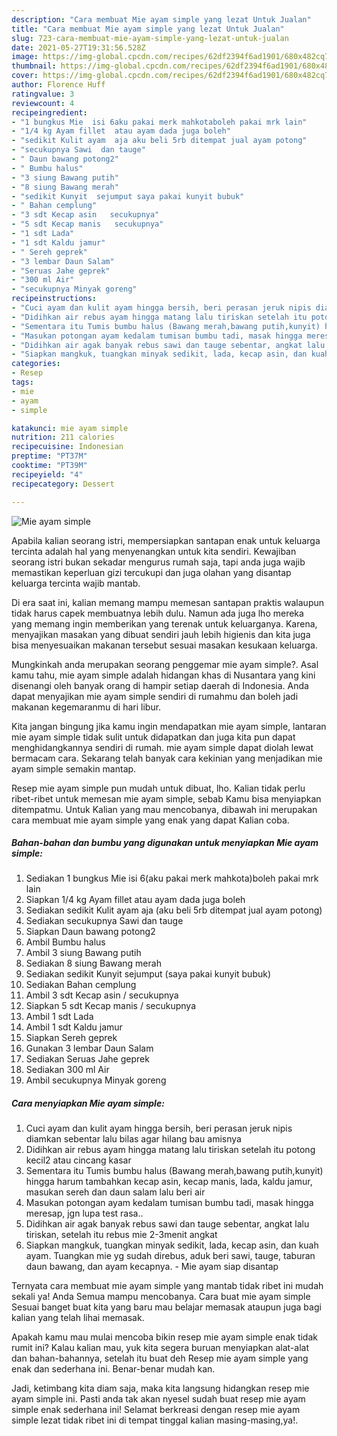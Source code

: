 ```yaml
---
description: "Cara membuat Mie ayam simple yang lezat Untuk Jualan"
title: "Cara membuat Mie ayam simple yang lezat Untuk Jualan"
slug: 723-cara-membuat-mie-ayam-simple-yang-lezat-untuk-jualan
date: 2021-05-27T19:31:56.528Z
image: https://img-global.cpcdn.com/recipes/62df2394f6ad1901/680x482cq70/mie-ayam-simple-foto-resep-utama.jpg
thumbnail: https://img-global.cpcdn.com/recipes/62df2394f6ad1901/680x482cq70/mie-ayam-simple-foto-resep-utama.jpg
cover: https://img-global.cpcdn.com/recipes/62df2394f6ad1901/680x482cq70/mie-ayam-simple-foto-resep-utama.jpg
author: Florence Huff
ratingvalue: 3
reviewcount: 4
recipeingredient:
- "1 bungkus Mie  isi 6aku pakai merk mahkotaboleh pakai mrk lain"
- "1/4 kg Ayam fillet  atau ayam dada juga boleh"
- "sedikit Kulit ayam  aja aku beli 5rb ditempat jual ayam potong"
- "secukupnya Sawi  dan tauge"
- " Daun bawang potong2"
- " Bumbu halus"
- "3 siung Bawang putih"
- "8 siung Bawang merah"
- "sedikit Kunyit  sejumput saya pakai kunyit bubuk"
- " Bahan cemplung"
- "3 sdt Kecap asin   secukupnya"
- "5 sdt Kecap manis   secukupnya"
- "1 sdt Lada"
- "1 sdt Kaldu jamur"
- " Sereh geprek"
- "3 lembar Daun Salam"
- "Seruas Jahe geprek"
- "300 ml Air"
- "secukupnya Minyak goreng"
recipeinstructions:
- "Cuci ayam dan kulit ayam hingga bersih, beri perasan jeruk nipis diamkan sebentar lalu bilas agar hilang bau amisnya"
- "Didihkan air rebus ayam hingga matang lalu tiriskan setelah itu potong kecil2 atau cincang kasar"
- "Sementara itu Tumis bumbu halus (Bawang merah,bawang putih,kunyit) hingga harum tambahkan kecap asin, kecap manis, lada, kaldu jamur, masukan sereh dan daun salam lalu beri air"
- "Masukan potongan ayam kedalam tumisan bumbu tadi, masak hingga meresap, jgn lupa test rasa.."
- "Didihkan air agak banyak rebus sawi dan tauge sebentar, angkat lalu tiriskan, setelah itu rebus mie 2-3menit angkat"
- "Siapkan mangkuk, tuangkan minyak sedikit, lada, kecap asin, dan kuah ayam. Tuangkan mie yg sudah direbus, aduk beri sawi, tauge, taburan daun bawang, dan ayam kecapnya.  Mie ayam siap disantap"
categories:
- Resep
tags:
- mie
- ayam
- simple

katakunci: mie ayam simple 
nutrition: 211 calories
recipecuisine: Indonesian
preptime: "PT37M"
cooktime: "PT39M"
recipeyield: "4"
recipecategory: Dessert

---
```



![Mie ayam simple](https://img-global.cpcdn.com/recipes/62df2394f6ad1901/680x482cq70/mie-ayam-simple-foto-resep-utama.jpg)

Apabila kalian seorang istri, mempersiapkan santapan enak untuk keluarga tercinta adalah hal yang menyenangkan untuk kita sendiri. Kewajiban seorang istri bukan sekadar mengurus rumah saja, tapi anda juga wajib memastikan keperluan gizi tercukupi dan juga olahan yang disantap keluarga tercinta wajib mantab.

Di era  saat ini, kalian memang mampu memesan santapan praktis walaupun tidak harus capek membuatnya lebih dulu. Namun ada juga lho mereka yang memang ingin memberikan yang terenak untuk keluarganya. Karena, menyajikan masakan yang dibuat sendiri jauh lebih higienis dan kita juga bisa menyesuaikan makanan tersebut sesuai masakan kesukaan keluarga. 



Mungkinkah anda merupakan seorang penggemar mie ayam simple?. Asal kamu tahu, mie ayam simple adalah hidangan khas di Nusantara yang kini disenangi oleh banyak orang di hampir setiap daerah di Indonesia. Anda dapat menyajikan mie ayam simple sendiri di rumahmu dan boleh jadi makanan kegemaranmu di hari libur.

Kita jangan bingung jika kamu ingin mendapatkan mie ayam simple, lantaran mie ayam simple tidak sulit untuk didapatkan dan juga kita pun dapat menghidangkannya sendiri di rumah. mie ayam simple dapat diolah lewat bermacam cara. Sekarang telah banyak cara kekinian yang menjadikan mie ayam simple semakin mantap.

Resep mie ayam simple pun mudah untuk dibuat, lho. Kalian tidak perlu ribet-ribet untuk memesan mie ayam simple, sebab Kamu bisa menyiapkan ditempatmu. Untuk Kalian yang mau mencobanya, dibawah ini merupakan cara membuat mie ayam simple yang enak yang dapat Kalian coba.

<!--inarticleads1-->

##### Bahan-bahan dan bumbu yang digunakan untuk menyiapkan Mie ayam simple:

1. Sediakan 1 bungkus Mie  isi 6(aku pakai merk mahkota)boleh pakai mrk lain
1. Siapkan 1/4 kg Ayam fillet  atau ayam dada juga boleh
1. Sediakan sedikit Kulit ayam  aja (aku beli 5rb ditempat jual ayam potong)
1. Sediakan secukupnya Sawi  dan tauge
1. Siapkan  Daun bawang potong2
1. Ambil  Bumbu halus
1. Ambil 3 siung Bawang putih
1. Sediakan 8 siung Bawang merah
1. Sediakan sedikit Kunyit  sejumput (saya pakai kunyit bubuk)
1. Sediakan  Bahan cemplung
1. Ambil 3 sdt Kecap asin  / secukupnya
1. Siapkan 5 sdt Kecap manis  / secukupnya
1. Ambil 1 sdt Lada
1. Ambil 1 sdt Kaldu jamur
1. Siapkan  Sereh geprek
1. Gunakan 3 lembar Daun Salam
1. Sediakan Seruas Jahe geprek
1. Sediakan 300 ml Air
1. Ambil secukupnya Minyak goreng




<!--inarticleads2-->

##### Cara menyiapkan Mie ayam simple:

1. Cuci ayam dan kulit ayam hingga bersih, beri perasan jeruk nipis diamkan sebentar lalu bilas agar hilang bau amisnya
1. Didihkan air rebus ayam hingga matang lalu tiriskan setelah itu potong kecil2 atau cincang kasar
1. Sementara itu Tumis bumbu halus (Bawang merah,bawang putih,kunyit) hingga harum tambahkan kecap asin, kecap manis, lada, kaldu jamur, masukan sereh dan daun salam lalu beri air
1. Masukan potongan ayam kedalam tumisan bumbu tadi, masak hingga meresap, jgn lupa test rasa..
1. Didihkan air agak banyak rebus sawi dan tauge sebentar, angkat lalu tiriskan, setelah itu rebus mie 2-3menit angkat
1. Siapkan mangkuk, tuangkan minyak sedikit, lada, kecap asin, dan kuah ayam. Tuangkan mie yg sudah direbus, aduk beri sawi, tauge, taburan daun bawang, dan ayam kecapnya.  - Mie ayam siap disantap




Ternyata cara membuat mie ayam simple yang mantab tidak ribet ini mudah sekali ya! Anda Semua mampu mencobanya. Cara buat mie ayam simple Sesuai banget buat kita yang baru mau belajar memasak ataupun juga bagi kalian yang telah lihai memasak.

Apakah kamu mau mulai mencoba bikin resep mie ayam simple enak tidak rumit ini? Kalau kalian mau, yuk kita segera buruan menyiapkan alat-alat dan bahan-bahannya, setelah itu buat deh Resep mie ayam simple yang enak dan sederhana ini. Benar-benar mudah kan. 

Jadi, ketimbang kita diam saja, maka kita langsung hidangkan resep mie ayam simple ini. Pasti anda tak akan nyesel sudah buat resep mie ayam simple enak sederhana ini! Selamat berkreasi dengan resep mie ayam simple lezat tidak ribet ini di tempat tinggal kalian masing-masing,ya!.

